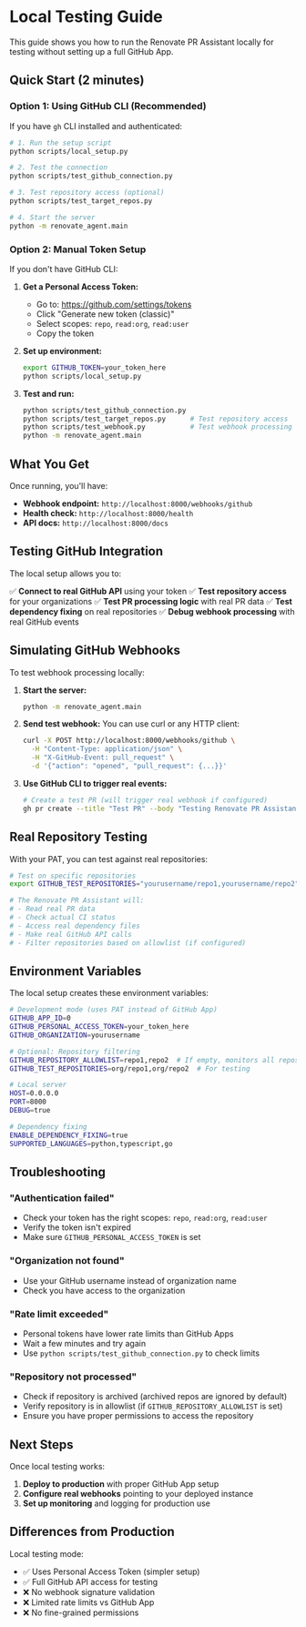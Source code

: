 # Local Testing Guide

This guide shows you how to run the Renovate PR Assistant locally for testing without setting up a full GitHub App.

## Quick Start (2 minutes)

### Option 1: Using GitHub CLI (Recommended)

If you have `gh` CLI installed and authenticated:

```bash
# 1. Run the setup script
python scripts/local_setup.py

# 2. Test the connection
python scripts/test_github_connection.py

# 3. Test repository access (optional)
python scripts/test_target_repos.py

# 4. Start the server
python -m renovate_agent.main
```

### Option 2: Manual Token Setup

If you don't have GitHub CLI:

1. **Get a Personal Access Token:**
   - Go to: https://github.com/settings/tokens
   - Click "Generate new token (classic)"
   - Select scopes: `repo`, `read:org`, `read:user`
   - Copy the token

2. **Set up environment:**
   ```bash
   export GITHUB_TOKEN=your_token_here
   python scripts/local_setup.py
   ```

3. **Test and run:**
   ```bash
   python scripts/test_github_connection.py
   python scripts/test_target_repos.py      # Test repository access
   python scripts/test_webhook.py           # Test webhook processing
   python -m renovate_agent.main
   ```

## What You Get

Once running, you'll have:

- **Webhook endpoint:** `http://localhost:8000/webhooks/github`
- **Health check:** `http://localhost:8000/health`
- **API docs:** `http://localhost:8000/docs`

## Testing GitHub Integration

The local setup allows you to:

✅ **Connect to real GitHub API** using your token
✅ **Test repository access** for your organizations
✅ **Test PR processing logic** with real PR data
✅ **Test dependency fixing** on real repositories
✅ **Debug webhook processing** with real GitHub events

## Simulating GitHub Webhooks

To test webhook processing locally:

1. **Start the server:**
   ```bash
   python -m renovate_agent.main
   ```

2. **Send test webhook:** You can use curl or any HTTP client:
   ```bash
   curl -X POST http://localhost:8000/webhooks/github \
     -H "Content-Type: application/json" \
     -H "X-GitHub-Event: pull_request" \
     -d '{"action": "opened", "pull_request": {...}}'
   ```

3. **Use GitHub CLI to trigger real events:**
   ```bash
   # Create a test PR (will trigger real webhook if configured)
   gh pr create --title "Test PR" --body "Testing Renovate PR Assistant"
   ```

## Real Repository Testing

With your PAT, you can test against real repositories:

```bash
# Test on specific repositories
export GITHUB_TEST_REPOSITORIES="yourusername/repo1,yourusername/repo2"

# The Renovate PR Assistant will:
# - Read real PR data
# - Check actual CI status
# - Access real dependency files
# - Make real GitHub API calls
# - Filter repositories based on allowlist (if configured)
```

## Environment Variables

The local setup creates these environment variables:

```bash
# Development mode (uses PAT instead of GitHub App)
GITHUB_APP_ID=0
GITHUB_PERSONAL_ACCESS_TOKEN=your_token_here
GITHUB_ORGANIZATION=yourusername

# Optional: Repository filtering
GITHUB_REPOSITORY_ALLOWLIST=repo1,repo2  # If empty, monitors all repos
GITHUB_TEST_REPOSITORIES=org/repo1,org/repo2  # For testing

# Local server
HOST=0.0.0.0
PORT=8000
DEBUG=true

# Dependency fixing
ENABLE_DEPENDENCY_FIXING=true
SUPPORTED_LANGUAGES=python,typescript,go
```

## Troubleshooting

### "Authentication failed"
- Check your token has the right scopes: `repo`, `read:org`, `read:user`
- Verify the token isn't expired
- Make sure `GITHUB_PERSONAL_ACCESS_TOKEN` is set

### "Organization not found"
- Use your GitHub username instead of organization name
- Check you have access to the organization

### "Rate limit exceeded"
- Personal tokens have lower rate limits than GitHub Apps
- Wait a few minutes and try again
- Use `python scripts/test_github_connection.py` to check limits

### "Repository not processed"
- Check if repository is archived (archived repos are ignored by default)
- Verify repository is in allowlist (if `GITHUB_REPOSITORY_ALLOWLIST` is set)
- Ensure you have proper permissions to access the repository

## Next Steps

Once local testing works:

1. **Deploy to production** with proper GitHub App setup
2. **Configure real webhooks** pointing to your deployed instance
3. **Set up monitoring** and logging for production use

## Differences from Production

Local testing mode:
- ✅ Uses Personal Access Token (simpler setup)
- ✅ Full GitHub API access for testing
- ❌ No webhook signature validation
- ❌ Limited rate limits vs GitHub App
- ❌ No fine-grained permissions
